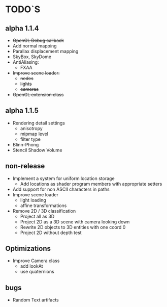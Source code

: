 # TODO`S

## alpha 1.1.4
* ~~OpenGL Debug callback~~
* Add normal mapping
* Parallax displacement mapping
* SkyBox, SkyDome
* AntiAliasing:
  * FXAA
* ~~Improve scene loader:~~
  * ~~nodes~~
  * ~~lights~~
  * ~~cameras~~
* ~~OpenGL extension class~~

## alpha 1.1.5
* Rendering detail settings
  * anisotropy
  * mipmap level
  * filter type
* Blinn-Phong
* Stencil Shadow Volume

## non-release
* Implement a system for uniform location storage  
  * Add locations as shader program members with appropriate setters
* Add support for non ASCII characters in paths
* Improve scene loader
  * light loading
  * affine transformations
* Remove 2D / 3D classification
  * Project all as 3D
  * Project 2D as a 3D scene with camera looking down
  * Rewrite 2D objects to 3D entities with one coord 0
  * Project 2D without depth test

## Optimizations
* Improve Camera class
  * add lookAt
  * use quaternions

## bugs
* Random Text artifacts
